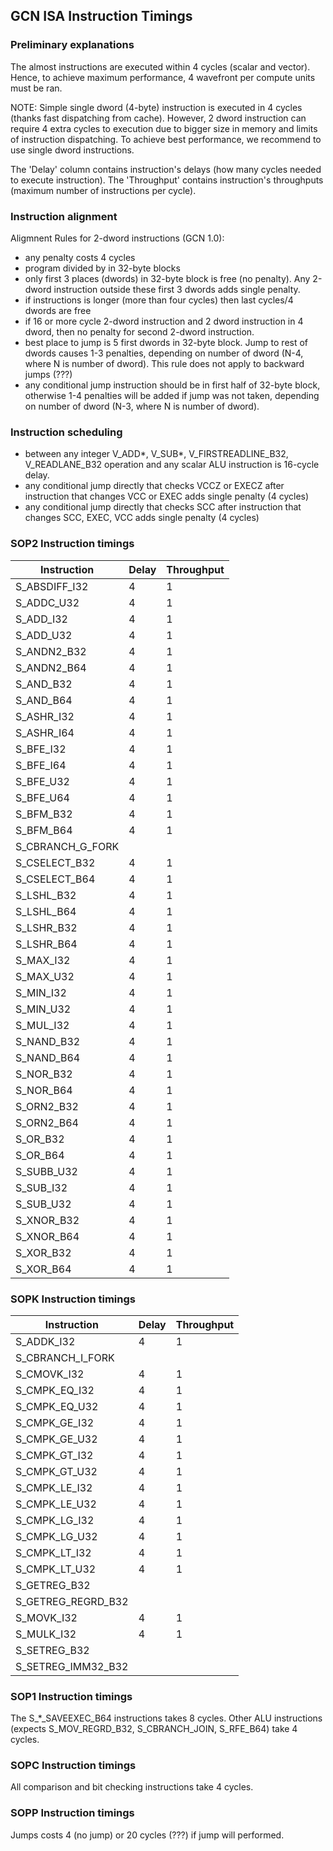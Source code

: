 ## GCN ISA Instruction Timings

### Preliminary explanations

The almost instructions are executed within 4 cycles (scalar and vector). Hence, to
achieve maximum performance, 4 wavefront per compute units must be ran. 

NOTE: Simple single dword (4-byte) instruction is executed in 4 cycles (thanks fast
dispatching from cache). However, 2 dword instruction can require 4 extra cycles
to execution due to bigger size in memory and limits of instruction dispatching.
To achieve best performance, we recommend to use single dword instructions.

The 'Delay' column contains instruction's delays (how many cycles needed to execute
instruction). The 'Throughput' contains instruction's throughputs (maximum number of
instructions per cycle).

### Instruction alignment

Aligmnent Rules for 2-dword instructions (GCN 1.0):

* any penalty costs 4 cycles
* program divided by in 32-byte blocks
* only first 3 places (dwords) in 32-byte block is free (no penalty). Any 2-dword
instruction outside these first 3 dwords adds single penalty.
* if instructions is longer (more than four cycles) then last cycles/4 dwords are free
* if 16 or more cycle 2-dword instruction and 2 dword instruction in 4 dword, then
no penalty for second 2-dword instruction.
* best place to jump is 5 first dwords in 32-byte block. Jump to rest of dwords causes
1-3 penalties, depending on number of dword (N-4, where N is number of dword). This rule
does not apply to backward jumps (???)
* any conditional jump instruction should be in first half of 32-byte block, otherwise
1-4 penalties will be added if jump was not taken, depending on number of dword
(N-3, where N is number of dword).

### Instruction scheduling

* between any integer V_ADD*, V_SUB*, V_FIRSTREADLINE_B32, V_READLANE_B32 operation
and any scalar ALU instruction is 16-cycle delay.
* any conditional jump directly that checks VCCZ or EXECZ after instruction that changes
VCC or EXEC adds single penalty (4 cycles)
* any conditional jump directly that checks SCC after instruction that changes SCC,
EXEC, VCC adds single penalty (4 cycles)

### SOP2 Instruction timings

 Instruction      | Delay  | Throughput
------------------|--------|-------------
 S_ABSDIFF_I32    | 4      | 1
 S_ADDC_U32       | 4      | 1
 S_ADD_I32        | 4      | 1
 S_ADD_U32        | 4      | 1
 S_ANDN2_B32      | 4      | 1
 S_ANDN2_B64      | 4      | 1
 S_AND_B32        | 4      | 1
 S_AND_B64        | 4      | 1
 S_ASHR_I32       | 4      | 1
 S_ASHR_I64       | 4      | 1
 S_BFE_I32        | 4      | 1
 S_BFE_I64        | 4      | 1
 S_BFE_U32        | 4      | 1
 S_BFE_U64        | 4      | 1
 S_BFM_B32        | 4      | 1
 S_BFM_B64        | 4      | 1
 S_CBRANCH_G_FORK |        |
 S_CSELECT_B32    | 4      | 1
 S_CSELECT_B64    | 4      | 1
 S_LSHL_B32       | 4      | 1
 S_LSHL_B64       | 4      | 1
 S_LSHR_B32       | 4      | 1
 S_LSHR_B64       | 4      | 1
 S_MAX_I32        | 4      | 1
 S_MAX_U32        | 4      | 1
 S_MIN_I32        | 4      | 1
 S_MIN_U32        | 4      | 1
 S_MUL_I32        | 4      | 1
 S_NAND_B32       | 4      | 1
 S_NAND_B64       | 4      | 1
 S_NOR_B32        | 4      | 1
 S_NOR_B64        | 4      | 1
 S_ORN2_B32       | 4      | 1
 S_ORN2_B64       | 4      | 1
 S_OR_B32         | 4      | 1
 S_OR_B64         | 4      | 1
 S_SUBB_U32       | 4      | 1
 S_SUB_I32        | 4      | 1
 S_SUB_U32        | 4      | 1
 S_XNOR_B32       | 4      | 1
 S_XNOR_B64       | 4      | 1
 S_XOR_B32        | 4      | 1
 S_XOR_B64        | 4      | 1

### SOPK Instruction timings

 Instruction       | Delay  | Throughput
-------------------|--------|-------------
 S_ADDK_I32        | 4      | 1
 S_CBRANCH_I_FORK  |        |
 S_CMOVK_I32       | 4      | 1
 S_CMPK_EQ_I32     | 4      | 1
 S_CMPK_EQ_U32     | 4      | 1
 S_CMPK_GE_I32     | 4      | 1
 S_CMPK_GE_U32     | 4      | 1
 S_CMPK_GT_I32     | 4      | 1
 S_CMPK_GT_U32     | 4      | 1
 S_CMPK_LE_I32     | 4      | 1
 S_CMPK_LE_U32     | 4      | 1
 S_CMPK_LG_I32     | 4      | 1
 S_CMPK_LG_U32     | 4      | 1
 S_CMPK_LT_I32     | 4      | 1
 S_CMPK_LT_U32     | 4      | 1
 S_GETREG_B32      |        |
 S_GETREG_REGRD_B32 |       |
 S_MOVK_I32        | 4      | 1
 S_MULK_I32        | 4      | 1
 S_SETREG_B32      |        |
 S_SETREG_IMM32_B32 |       |

 
### SOP1 Instruction timings

The S_*_SAVEEXEC_B64 instructions takes 8 cycles. Other ALU instructions (expects
S_MOV_REGRD_B32, S_CBRANCH_JOIN, S_RFE_B64) take 4 cycles.

### SOPC Instruction timings

All comparison and bit checking instructions take 4 cycles.

### SOPP Instruction timings

Jumps costs 4 (no jump) or 20 cycles (???) if jump will performed.

